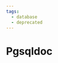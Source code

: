 ```yaml
---
tags:
  - database
  - deprecated
---
```


# Pgsqldoc

<include repo_url="https://github.com/foliant-docs/foliantcontrib.pgsqldoc.git" path="README.md" sethead="2" nohead="true"></include>
